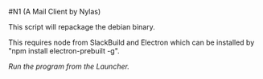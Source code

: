 #N1 (A Mail Client by Nylas)

This script will repackage the debian binary.

This requires node from SlackBuild and Electron which can be installed by
"npm install electron-prebuilt -g".

*Run the program from the Launcher.*
